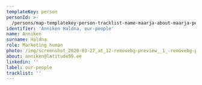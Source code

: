 ```yaml
---
templateKey: person
personId: >-
  /persons/map-templatekey-person-tracklist-name-maarja-about-maarja-pehk-gmail-com-personid-uuid-photo-img-maarja-pehk-png-label-our-people-role-human-surname-pehk-linkedin-1/
identifier: 'Anniken Haldna, our-people'
name: Anniken
surname: Haldna
role: Marketing human
photo: /img/screenshot_2020-03-27_at_12-removebg-preview__1_-removebg-preview.png
about: anniken@latitude59.ee
linkedin: ''
label: our-people
tracklist: ''
---
```

